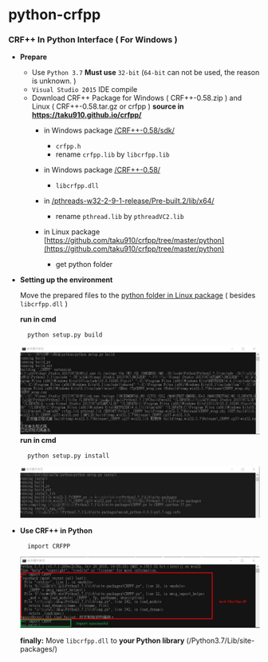 # python-crfpp
### CRF++ In Python Interface ( For Windows )
* **Prepare**
    * Use `Python 3.7` **Must use** `32-bit` (`64-bit` can not be used, the reason is unknown. )
    * `Visual Studio 2015` IDE compile
    * Download CRF++ Package for Windows ( CRF++-0.58.zip )  and Linux ( CRF++-0.58.tar.gz or crfpp )
    **source in https://taku910.github.io/crfpp/**
        * in Windows package [/CRF++-0.58/sdk/](/CRF++-0.58/sdk/)
            * `crfpp.h`
            *  rename `crfpp.lib` by `libcrfpp.lib`

        * in Windows package [/CRF++-0.58/](/CRF++-0.58/)
            * `libcrfpp.dll`

        *  in [/pthreads-w32-2-9-1-release/Pre-built.2/lib/x64/](/pthreads-w32-2-9-1-release/Pre-built.2/lib/x64/)
            * rename `pthread.lib` by `pthreadVC2.lib`

        * in Linux package [https://github.com/taku910/crfpp/tree/master/python](https://github.com/taku910/crfpp/tree/master/python)
            * get python folder
* **Setting up the environment**
    
    Move the prepared files to the [python folder in Linux package](/crfpp/python/) ( besides `libcrfpp.dll` )
    
    **run in cmd**
        
        python setup.py build
        
    ![](setup_build.jpg)    
    **run in cmd**
    
        python setup.py install
    
    ![](setup_install.jpg)  

* **Use CRF++ in Python**
        
        import CRFPP
    
    ![](import_CRFPP.jpg)
    
    **finally:** Move `libcrfpp.dll` to **your Python library** (/Python3.7/Lib/site-packages/)
